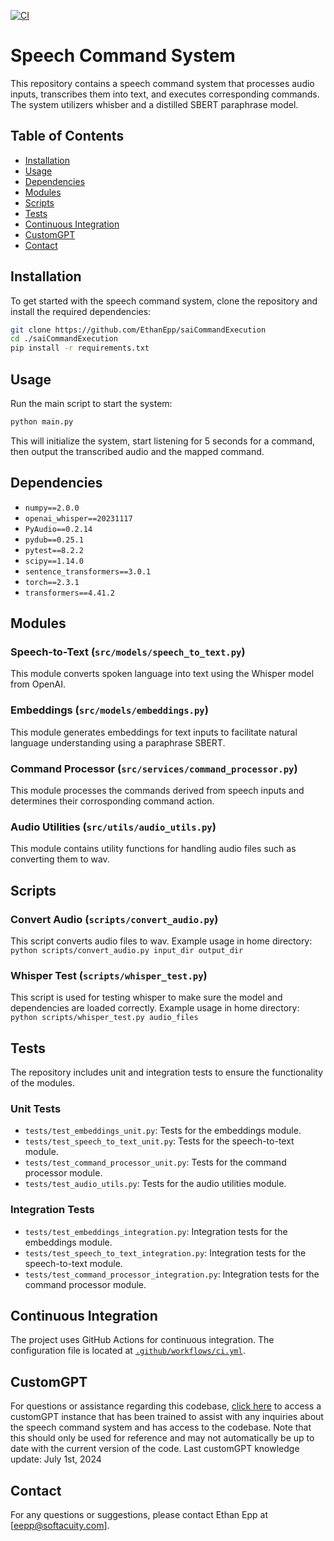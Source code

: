 [![CI](https://github.com/EthanEpp/saiCommandExecution/actions/workflows/ci.yml/badge.svg)](https://github.com/EthanEpp/saiCommandExecution/actions/workflows/ci.yml)

# Speech Command System

This repository contains a speech command system that processes audio inputs, transcribes them into text, and executes corresponding commands. The system utilizers whisber and a distilled SBERT paraphrase model.

## Table of Contents
- [Installation](#installation)
- [Usage](#usage)
- [Dependencies](#dependencies)
- [Modules](#modules)
- [Scripts](#scripts)
- [Tests](#tests)
- [Continuous Integration](#continuous-integration)
- [CustomGPT](#customgpt)
- [Contact](#contact)

## Installation

To get started with the speech command system, clone the repository and install the required dependencies:

```bash
git clone https://github.com/EthanEpp/saiCommandExecution
cd ./saiCommandExecution
pip install -r requirements.txt
```

## Usage

Run the main script to start the system:

```bash
python main.py
```

This will initialize the system, start listening for 5 seconds for a command, then output the transcribed audio and the mapped command.


## Dependencies

- `numpy==2.0.0`
- `openai_whisper==20231117`
- `PyAudio==0.2.14`
- `pydub==0.25.1`
- `pytest==8.2.2`
- `scipy==1.14.0`
- `sentence_transformers==3.0.1`
- `torch==2.3.1`
- `transformers==4.41.2`


## Modules

### Speech-to-Text (`src/models/speech_to_text.py`)

This module converts spoken language into text using the Whisper model from OpenAI.

### Embeddings (`src/models/embeddings.py`)

This module generates embeddings for text inputs to facilitate natural language understanding using a paraphrase SBERT.

### Command Processor (`src/services/command_processor.py`)

This module processes the commands derived from speech inputs and determines their corrosponding command action.

### Audio Utilities (`src/utils/audio_utils.py`)

This module contains utility functions for handling audio files such as converting them to wav.

## Scripts

### Convert Audio (`scripts/convert_audio.py`)

This script converts audio files to wav.
Example usage in home directory: `python scripts/convert_audio.py input_dir output_dir`

### Whisper Test (`scripts/whisper_test.py`)

This script is used for testing whisper to make sure the model and dependencies are loaded correctly.
Example usage in home directory: `python scripts/whisper_test.py audio_files`


## Tests

The repository includes unit and integration tests to ensure the functionality of the modules.

### Unit Tests

- `tests/test_embeddings_unit.py`: Tests for the embeddings module.
- `tests/test_speech_to_text_unit.py`: Tests for the speech-to-text module.
- `tests/test_command_processor_unit.py`: Tests for the command processor module.
- `tests/test_audio_utils.py`: Tests for the audio utilities module.

### Integration Tests

- `tests/test_embeddings_integration.py`: Integration tests for the embeddings module.
- `tests/test_speech_to_text_integration.py`: Integration tests for the speech-to-text module.
- `tests/test_command_processor_integration.py`: Integration tests for the command processor module.


## Continuous Integration

The project uses GitHub Actions for continuous integration. The configuration file is located at [`.github/workflows/ci.yml`](https://github.com/EthanEpp/saiCommandExecution/blob/main/.github/workflows/ci.yml).

## CustomGPT

For questions or assistance regarding this codebase, [click here](https://chatgpt.com/g/g-ZEvSUqsh0-speech-commands-expert) to access a customGPT instance that has been trained to assist with any inquiries about the speech command system and has access to the codebase. Note that this should only be used for reference and may not automatically be up to date with the current version of the code. Last customGPT knowledge update: July 1st, 2024

## Contact

For any questions or suggestions, please contact Ethan Epp at [eepp@softacuity.com].
